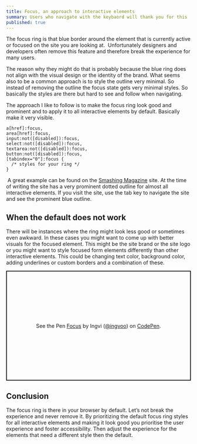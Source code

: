 ```yaml
---
title: Focus, an approach to interactive elements
summary: Users who navigate with the keybaord will thank you for this
published: true
---
```

The focus ring is that blue border around the element that is currently active or focused on the site you are looking at.  Unfortunately designers and developers often remove this feature and therefore break the experience for many users.  

The reason why they might do that is probably because the blue ring does not align with the visual design or the identity of the brand. What seems also to be a common approach is to style the outline very minimal. So instead of removing the outline the focus state gets very minimal styles. So basically the styles are there but hard to see and follow when navigating.

The approach I like to follow is to make the focus ring look good and prominent and to apply it to all interactive elements by default. Basically make it very visible.

```
a[href]:focus,
area[href]:focus,
input:not([disabled]):focus,
select:not([disabled]):focus,
textarea:not([disabled]):focus,
button:not([disabled]):focus,
[tabindex="0"]:focus {
  /* styles for your ring */
}
```

 A great example can be found on the [Smashing Magazine](https://www.smashingmagazine.com/) site. At the time of writing the site has a very prominent dotted outline for almost all interactive elements. If you visit the site, use the tab key to navigate the site and see the prominent blue outline.  

## When the default does not work

There will be instances where the ring might look less good or sometimes even awkward. In these cases you might want to come up with better visuals for the focused element. This might be the site brand or the site logo or you might want to style focused form elements differently than other interactive elements.
This could be changing text color, background color, adding underlines or custom borders and a combination of these.

<p class="codepen" data-height="300" data-default-tab="css,result" data-slug-hash="abLPdyr" data-preview="true" data-editable="true" data-user="ingvoo" style="height: 300px; box-sizing: border-box; display: flex; align-items: center; justify-content: center; border: 2px solid; margin: 1em 0; padding: 1em;">
  <span>See the Pen <a href="https://codepen.io/ingvoo/pen/abLPdyr">
  Focus</a> by Ingvi (<a href="https://codepen.io/ingvoo">@ingvoo</a>)
  on <a href="https://codepen.io">CodePen</a>.</span>
</p>
<script async src="https://cpwebassets.codepen.io/assets/embed/ei.js"></script>

## Conclusion
The focus ring is there in your browser by default. Let’s not break the experience and never remove it. By prioritizing the default focus ring styles for all interactive elements and making it look good you prioritise the user experience and foster accessibility. Then adjust the experience for the elements that need a different style then the default.